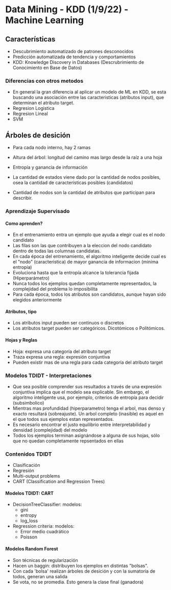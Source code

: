 # Data Mining - KDD (1/9/22) - Machine Learning
## Características
- Descubrimiento automatizado de patrones desconocidos
- Predicción automatizada de tendencia y comportamientos
- KDD: Knowledge Discovery in Databases (Descrubrimiento de Conocimiento en Base de Datos)

### Diferencias con otros metodos
 - En general la gran diferencia al aplicar un modelo de ML en KDD, se esta buscando una asociación entre las caracteristicas (atributos input), que determinan el atributo target. 
- Regresion Logistica
- Regresion Lineal
- SVM

## Árboles de desición
- Para cada nodo interno, hay 2 ramas
- Altura del árbol: longitud del camino mas largo desde la raíz a una hoja
- Entropía y ganancia de información

- La cantidad de estados viene dado por la cantidad de nodos posibles, osea la cantidad de características posibles (candidatos)

- Cantidad de nodos son la cantidad de atributos que participan para describir.


### Aprendizaje Supervisado
#### Como aprenden?
- En el entrenamiento entra un ejemplo que ayuda a elegir cual es el nodo candidato
- Las filas son las que contribuyen a la eleccion del nodo candidato dentro de todas las columnas candidatas.
- En cada época del entrenamiento, el algoritmo inteligente decide cual es el "nodo" (caracteristica) de mayor ganancia de informacion (minima entropía)
- Evoluciona hasta que la entropía alcance la tolerancia fijada (Hiperparámetro)
- Nunca todos los ejemplos quedan completamente representados, la complejidad del problema lo imposibilita
- Para cada época, todos los atributos son candidatos, aunque hayan sido elegidos anteriormente
#### Atributos, tipo
- Los atributos input pueden ser continuos o discretos
- Los atributos target pueden ser categóricos. Dicotómicos o Politómicos.
#### Hojas y Reglas
- Hoja: expresa una categoría del atributo target
- Traza expresa una regla: expresión conjuntiva
- Pueden existir mas de una regla para cada categoría del atributo target
### Modelos TDIDT - Interpretaciones
-  Que sea posible comprender sus resultados a través de una expresión conjuntiva implica que el modelo sea explicable. Sin embargo, el algoritmo inteligente usa, por ejemplo, criterios de entropía para decidir (subsimbolico)
- Mientras mas profundidad (hiperparametro) tenga el arbol, mas denso y exacto resultará (sobreajuste). Un arbol completo (inasible) es aquel en el que todos sus ejemplos estan representados.
- Es necesario encontrar el justo equilibrio entre interpretabilidad y densidad (complejidad) del modelo
- Todos los ejemplos terminan asignándose a alguna de sus hojas, sólo que no quedan completamente repsentados en ellas
### Contenidos TDIDT
- Clasificación
- Regresión  
- Multi-output problems
- CART (Classification and Regression Trees)

#### Modelos TDIDT: CART
- DecisionTreeClassifier: modelos:
    - gini
    - entropy
    - log_loss
- Regression criteria: modelos:
     - Error medio cuadrático
     - Poisson
#### Modelos Random Forest
- Son técnicas de regularización
- Hacen un baggin: distribuyen los ejemplos en distintas "bolsas". 
- Con cada 'bolsa' realizan árboles de desición y con la sumatoria de todos, generan una salida
- Se vota, no se promedia. Esto genera la clase final (ganadora)

